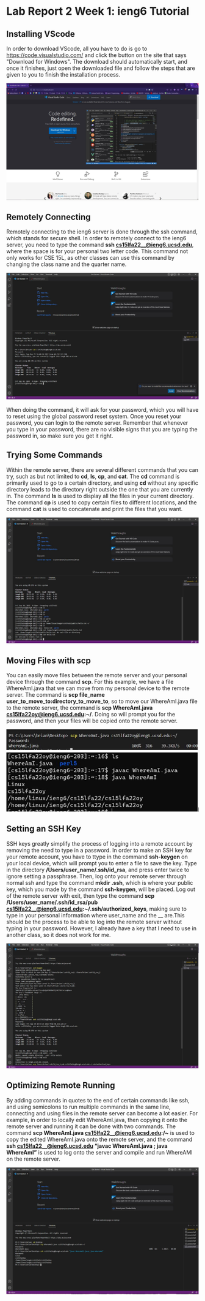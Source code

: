 # Lab Report 2 Week 1: ieng6 Tutorial

Installing VScode
-----------------

In order to download VScode, all you have to do is go to https://code.visualstudio.com/ and click the button on the site that says "Download for Windows". The download should automatically start, and once it finishes, just open the downloaded file and follow the steps that are given to you to finish the installation process. 

![image](vscode.JPG?raw=true)

Remotely Connecting
-------------------

Remotely connecting to the ieng6 server is done through the ssh command, which stands for secure shell. In order to remotely connect to the ieng6 server, you need to type the command **ssh cs15lfa22__@ieng6.ucsd.edu**, where the space is for your personal two letter code. This command not only works for CSE 15L, as other classes can use this command by changing the class name and the quarter name.

![image](ieng6_login.JPG?raw=true)

When doing the command, it will ask for your password, which you will have to reset using the global password reset system. Once you reset your password, you can login to the remote server. Remember that whenever you type in your password, there are no visible signs that you are typing the password in, so make sure you get it right.

Trying Some Commands
--------------------

Within the remote server, there are several different commands that you can try, such as but not limited to **cd**, **ls**, **cp**, and **cat**. The **cd** command is primarily used to go to a certain directory, and using **cd** without any specific directory leads to the directory right outside the one that you are currently in. The command **ls** is used to display all the files in your current directory. The command **cp** is used to copy certain files to different locations, and the command **cat** is used to concatenate and print the files that you want.

![image](commands.JPG?raw=true)

Moving Files with scp
---------------------

You can easily move files between the remote server and your personal device through the command **scp**. For this example, we have a file WhereAmI.java that we can move from my personal device to the remote server. The command is **scp file_name user_to_move_to:directory_to_move_to**, so to move our WhereAmI.java file to the remote server, the command is **scp WhereAmI.java cs15lfa22oy@ieng6.ucsd.edu:~/**. Doing so will prompt you for the password, and then your files will be copied onto the remote server.

![image](scp.JPG?raw=true)

Setting an SSH Key
------------------

SSH keys greatly simplify the process of logging into a remote account by removing the need to type in a password. In order to make an SSH key for your remote account, you have to ttype in the command **ssh-keygen** on your local device, which will prompt you to enter a file to save the key. Type in the directory **/Users/user_name/.ssh/id_rsa**, and press enter twice to ignore setting a passphrase. Then, log onto your remote server through normal ssh and type the command **mkdir .ssh**, which is where your public key, which you made by the command **ssh-keygen**, will be placed. Log out of the remote server with exit, then type the command **scp /Users/user_name/.ssh/id_rsa/pub cs15lfa22__@ieng6.ucsd.edu:~/.ssh/authorized_keys**, making sure to type in your personal information where user_name and the __ are.This should be the process to be able to log into the remote server without typing in your password. However, I already have a key that I need to use in another class, so it does not work for me.

![image](ssh_keygen.JPG?raw=true)

Optimizing Remote Running
-------------------------

By adding commands in quotes to the end of certain commands like ssh, and using semicolons to run multiple commands in the same line, connecting and using files in the remote server can become a lot easier. For example, in order to locally edit WhereAmI.java, then copying it onto the remote server and running it can be done with two commands. The command **scp WhereAmI.java cs15lfa22__@ieng6.ucsd.edu:/~** is used to copy the edited WhereAmI.java onto the remote server, and the command **ssh cs15lfa22__@ieng6.ucsd.edu “javac WhereAmI.java ; java WhereAmI”** is used to log onto the server and compile and run WhereAMI on the remote server. 

![image](optimized_running.JPG?raw=true)
